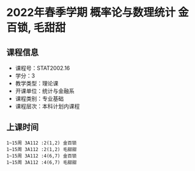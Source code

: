 # 2022年春季学期 概率论与数理统计 金百锁, 毛甜甜






## 课程信息

- 课程号：STAT2002.16
- 学分：3
- 教学类型：理论课
- 开课单位：统计与金融系
- 课程类别：专业基础
- 课程层次：本科计划内课程

## 上课时间

```
1~15周 3A112 :2(1,2) 金百锁
1~15周 3A112 :2(1,2) 毛甜甜
1~15周 3A112 :4(6,7) 金百锁
1~15周 3A112 :4(6,7) 毛甜甜
```

